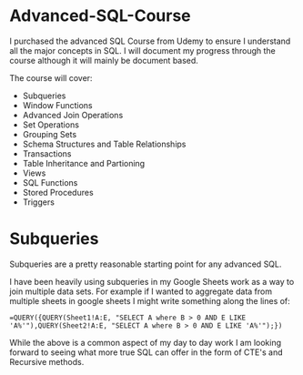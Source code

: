 # Advanced-SQL-Course

I purchased the advanced SQL Course from Udemy to ensure I understand all the major concepts in SQL. I will document my progress through the course although it will mainly be document based.

The course will cover:
* Subqueries
* Window Functions
* Advanced Join Operations
* Set Operations
* Grouping Sets
* Schema Structures and Table Relationships 
* Transactions
* Table Inheritance and Partioning
* Views
* SQL Functions
* Stored Procedures
* Triggers

# Subqueries
Subqueries are a pretty reasonable starting point for any advanced SQL.

I have been heavily using subqueries in my Google Sheets work as a way to join multiple data sets. For example if I wanted to aggregate data from multiple sheets in google sheets I might write something along the lines of:

```=QUERY({QUERY(Sheet1!A:E, "SELECT A where B > 0 AND E LIKE 'A%'"),QUERY(Sheet2!A:E, "SELECT A where B > 0 AND E LIKE 'A%'");})```

While the above is a common aspect of my day to day work I am looking forward to seeing what more true SQL can offer in the form of CTE's and Recursive methods.
